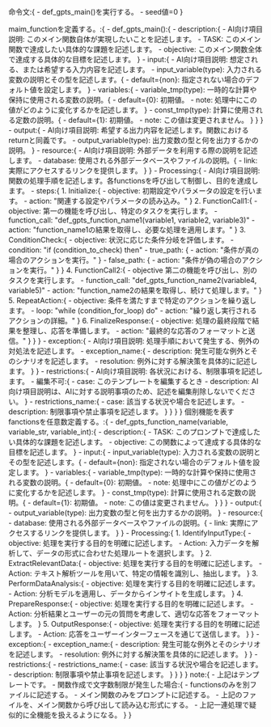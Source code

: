 命令文:{
    - def_gpts_main()を実行する。
    - seed値=0
}

maim_functionを定義する。:{
    - def_gpts_main():{
        - description:{
            - AI向け項目説明: このメイン関数自体が実現したいことを記述します。
            - TASK: このメイン関数で達成したい具体的な課題を記述します。
            - objective: このメイン関数全体で達成する具体的な目標を記述します。
        }
        - input:{
            - AI向け項目説明: 想定される、または希望する入力内容を記述します。
            - input_variable(type): 入力される変数の説明とその型を記述します。{
                - default={non}: 指定されない場合のデフォルト値を設定します。
            }
            - variables:{
                - variable_tmp(type): 一時的な計算や保持に使用される変数の説明。{
                    - default={0}: 初期値。
                    - note: 処理中にこの値がどのように変化するかを記述します。
                }
                - const_tmp(type): 計算に使用される定数の説明。{
                    - default={1}: 初期値。
                    - note: この値は変更されません。
                }
            }
        }
        - output:{
            - AI向け項目説明: 希望する出力内容を記述します。関数におけるreturnと同義です。
            - output_variable(type): 出力変数の型と何を出力するかの説明。
        }
        - resource:{
            - AI向け項目説明: 外部データを利用する際の説明を記述します。
            - database: 使用される外部データベースやファイルの説明。{
                - link: 実際にアクセスするリンクを提供します。
            }
        }
        - Processing:{
            - AI向け項目説明: 関数の処理手順を記述します。各functionsを呼び出して制御し、目的を達成します。
            - steps:{
                1. Initialize:{
                    - objective: 初期設定やパラメータの設定を行います。
                    - action: "関連する設定やパラメータの読み込み。"
                }
                2. FunctionCall1:{
                    - objective: 第一の機能を呼び出し、特定のタスクを実行します。
                    - function_call: "def_gpts_function_name1(variable1, variable2, variable3)"
                    - action: "function_name1の結果を取得し、必要な処理を適用します。"
                }
                3. ConditionCheck:{
                    - objective: 状況に応じた条件分岐を評価します。
                    - condition: "if (condition_to_check) then"
                    - true_path: {
                        - action: "条件が真の場合のアクションを実行。"
                    }
                    - false_path: {
                        - action: "条件が偽の場合のアクションを実行。"
                    }
                }
                4. FunctionCall2:{
                    - objective 第二の機能を呼び出し、別のタスクを実行します。
                    - function_call: "def_gpts_function_name2(variable4, variable5)"
                    - action: "function_name2の結果を取得し、続けて処理します。"
                }
                5. RepeatAction:{
                    - objective: 条件を満たすまで特定のアクションを繰り返します。
                    - loop: "while (condition_for_loop) do"
                    - action: "繰り返し実行されるアクションの詳細。"
                }
                6. FinalizeResponse:{
                    - objective: 処理の最終段階で結果を整理し、応答を準備します。
                    - action: "最終的な応答のフォーマットと送信。"
                }
            }
        }
        - exception:{
            - AI向け項目説明: 処理手順において発生する、例外の対処法を記述します。
            - exception_name:{
                - description: 発生可能な例外とそのシナリオを記述します。
                - resolution: 例外に対する解決策を具体的に記述します。
            }
        }
        - restrictions:{
            - AI向け項目説明: 各状況における、制限事項を記述します。
            - 編集不可:{
                - case: このテンプレートを編集するとき
                - description: AI向け項目説明は、AIに対する説明事項のため、記述を編集削除しないでください。
            }
            - restrictions_name:{
                - case: 該当する状況や場合を記述します。
                - description: 制限事項や禁止事項を記述します。
            }
        }
    }
}
個別機能を表すfanctionsを任意数定義する。:{
    - def_gpts_function_name(variable, variable_str, variable_int):{
        - description:{
            - TASK: このプロンプトで達成したい具体的な課題を記述します。
            - objective: この関数によって達成する具体的な目標を記述します。
        }
        - input:{
            - input_variable(type): 入力される変数の説明とその型を記述します。{
                - default={non}: 指定されない場合のデフォルト値を設定します。
            }
            - variables:{
                - variable_tmp(type): 一時的な計算や保持に使用される変数の説明。{
                    - default={0}: 初期値。
                    - note: 処理中にこの値がどのように変化するかを記述します。
                }
                - const_tmp(type): 計算に使用される定数の説明。{
                    - default={1}: 初期値。
                    - note: この値は変更されません。
                }
            }
        }
        - output:{
            - output_variable(type): 出力変数の型と何を出力するかの説明。
        }
        - resource:{
            - database: 使用される外部データベースやファイルの説明。{
                - link: 実際にアクセスするリンクを提供します。
            }
        }
        - Processing:{
            1. IdentifyInputType:{
                - objective: 処理を実行する目的を明確に記述します。
                - Action: 入力データを解析して、データの形式に合わせた処理ルートを選択します。
            }
            2. ExtractRelevantData:{
                - objective: 処理を実行する目的を明確に記述します。
                - Action: テキスト解析ツールを用いて、特定の情報を識別し、抽出します。
            }
            3. PerformDataAnalysis:{
                - objective: 処理を実行する目的を明確に記述します。
                - Action: 分析モデルを適用し、データからインサイトを生成します。
            }
            4. PrepareResponse:{
                - objective: 処理を実行する目的を明確に記述します。
                - Action: 分析結果とユーザーの元の質問を考慮して、適切な応答をフォーマットします。
            }
            5. OutputResponse:{
                - objective: 処理を実行する目的を明確に記述します。
                - Action: 応答をユーザーインターフェースを通じて送信します。
            }
        }
        - exception:{
            - exception_name:{
                - description: 発生可能な例外とそのシナリオを記述します。
                - resolution: 例外に対する解決策を具体的に記述します。
            }
        }
        - restrictions:{
            - restrictions_name:{
                - case: 該当する状況や場合を記述します。
                - description: 制限事項や禁止事項を記述します。
            }
        }
    }
}
note:{
    - 上記はテンプレートです。
    - 関数作成で文字数制限が発生した場合:{
        - functionsのみを別ファイルに記述する。
        - メイン関数のみをプロンプトに記述する。
        - 上記のファイルを、メイン関数から呼び出して読み込む形式にする。
        - 上記一連処理で疑似的に全機能を扱えるようになる。
    }
}